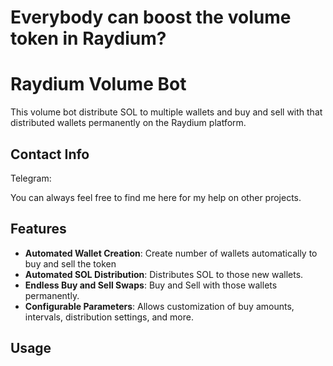 # Everybody can boost the volume token in Raydium?

# Raydium Volume Bot

This volume bot distribute SOL to multiple wallets and buy and sell with that distributed wallets permanently on the Raydium platform.

## Contact Info

Telegram:

You can always feel free to find me here for my help on other projects.

## Features

- **Automated Wallet Creation**: Create number of wallets automatically to buy and sell the token
- **Automated SOL Distribution**: Distributes SOL to those new wallets.
- **Endless Buy and Sell Swaps**: Buy and Sell with those wallets permanently.
- **Configurable Parameters**: Allows customization of buy amounts, intervals, distribution settings, and more.

## Usage
